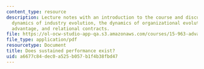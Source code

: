 ```yaml
---
content_type: resource
description: Lecture notes with an introduction to the course and discussion of the
  dynamics of industry evolution, the dynamics of organizational evolution, competitive
  advantage, and relational contracts.
file: https://ol-ocw-studio-app-qa.s3.amazonaws.com/courses/15-963-advanced-strategy-spring-2008/a6677c84dec0a525b057b1f4b38fbd47_lec1.pdf
file_type: application/pdf
resourcetype: Document
title: Does sustained performance exist?
uid: a6677c84-dec0-a525-b057-b1f4b38fbd47
---
```


